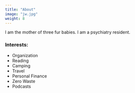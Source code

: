 ```yaml
---
title: "About"
image: "jw.jpg"
weight: 8
---
```


I am the mother of three fur babies. I am a psychiatry resident. 

### Interests:
* Organization
* Reading
* Camping
* Travel
* Personal Finance
* Zero Waste
* Podcasts


